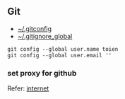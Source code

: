 ## Git

- [~/.gitconfig](../assets/.gitconfig)
- [~/.gitignore_global](../assets/.gitignore_global)

```shell
git config --global user.name toien
git config --global user.email ''
```

### set proxy for github

Refer: [internet](../memos/internet.md)
